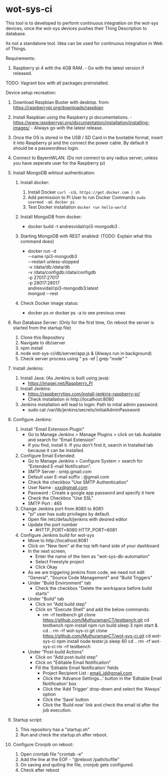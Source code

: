 # wot-sys-ci

This tool is to developed to perform continuous integration on the wot-sys devices, once the wot-sys devices pushes their Thing Description to database.

Its not a standalone tool. Idea can be used for continuous integration in Web of Things.

Requirements: 

1. Raspberry pi 4 with the 4GB RAM. - Go with the latest version if released.

TODO: Vagrant box with all packages preinstalled.

Device setup recreation:

1. Download Raspbian Buster with desktop. from: https://raspberrypi.org/downloads/raspbian

2. Install Raspbian using the Raspberry pi documentations. - https://www.raspberrypi.org/documentation/installation/installing-images/ - Always go with the latest release.

3. Once the OS is stored in the USB / SD Card in the bootable format, insert it into Raspberry pi and the connect the power cable. By default it should be a passwordless login. 

4. Connect to BayernWLAN. (Do not connect to any radius server, unless you have seperate user for the Raspberry pi)

5. Install MongoDB wihtout authentication:

    1. Install docker:
        1. Install Docker `curl -sSL https://get.docker.com | sh`
        2. Add permission to Pi User to run Docker Commands `sudo usermod -aG docker pi`
        3. Test Docker installation `docker run hello-world `
        
    2. Install MongoDB from docker:
        - docker build -t andresvidal/rpi3-mongodb3 .
    3. Starting MongoDB with REST enabled: (TODO: Explain what this command does)
        - docker run -d \
            --name rpi3-mongodb3 \
            --restart unless-stopped \
            -v /data/db:/data/db \
            -v /data/configdb:/data/configdb \
            -p 27017:27017 \
            -p 28017:28017 \
            andresvidal/rpi3-mongodb3:latest \
            mongod --rest
    4. Check Docker image status:
        - docker ps or docker ps -a to see previous ones

6. Run Database Server: (Only for the first time, On reboot the server is started from the startup file)
    1. Clone this Repository
    2. Navigate to db/server
    3. npm install
    4. node wot-sys-ci/db/server/app.js & (Always run in background)
    5. Check server process using " ps -ef | grep "node" "

7. Install Jenkins:
    1. Install Java: (As Jenkins is built using java):
        - https://imagej.net/Raspberry_Pi
    2. Install Jenkins:
        - https://raspberrytips.com/install-jenkins-raspberry-pi/
        - Check installation in http://localhost:8080
    3. Jenkins installation will lead to login: Path to intial admin password.
        - sudo cat /var/lib/jenkins/secrets/initialAdminPassword

8. Configure Jenkins:
    1. Install "Email Extension Plugin"
        - Go to Manage Jenkins > Manage Plugins > click on tab Available and search for “Email Extension”
        - If you find, install it. If you don’t find it, search in Installed tab because it can be installed.
    2. Configure Email Extended:
        - Go to Manage Jenkins > Configure System > search for “Extended E-mail Notification”.
        - SMTP Server : smtp.gmail.com
        - Default user E-mail suffix : @gmail.com
        - Check the checkbox "Use SMTP Authentication"
        - User Name : xxx@gmail.com
        - Password : Create a google app password and specify it here
        - Check the Checkbox "Use SSL"
        - SMTP Port : 465
    3. Change Jenkins port from 8080 to 8081:
        - "pi" user has sudo privilages by default. 
        - Open file /etc/default/jenkins with desired editor
        - Update the port number 
            -  #HTTP_PORT=8080
                HTTP_PORT=8081
    4. Configure Jenkins build for wot-sys
        - Move to http://localhost:8081
        - Click on "New Item" at the top left-hand side of your dashboard
        - In the next screen,
            - Enter the name of the item as "wot-sys-db-automation"
            - Select Freestyle project
            - Click Okay
        - As we are triggering jenkins from code, we need not edit "General", "Source Code Management" and "Build Triggers"
        - Under "Build Environment" tab
            - Check the checkbox "Delete the workspace before build starts"
        - Under "Build" tab
            - Click on "Add build step"
            - Click on "Execute Shell" and add the below commands:
                -   rm -rf testbench
                    git clone https://github.com/MuthuramanCT/testbench.git
                    cd testbench
                    npm install
                    npm run build
                    sleep 3
                    npm start &
                    cd ..
                    rm -rf wot-sys-ci
                    git clone https://github.com/MuthuramanCT/wot-sys-ci.git
                    cd wot-sys-ci
                    npm install
                    node tester.js
                    sleep 60
                    cd ..
                    rm -rf wot-sys-ci
                    rm -rf testbench
        - Under "Post-build Actions"
            - Click on "Add post-build step"
            - Click on "Editable Email Notification"
            - Fill the ‘Editable Email Notification’ fields
                - Project Recipient List : email_id@gmail.com
                - Click the ‘Advance Settings…’ button in the ‘Editable Email Notification’ box
                - Click the ‘Add Trigger’ drop-down and select the ‘Always’ option
                - Click the ‘Save’ button
                - Click the ‘Build now’ link and check the email id after the job execution.

9. Startup script:
    1. This repository has a "startup.sh"
    2. Run and check the startup.sh after reboot.

10. Configure Cronjob on reboot:
    1. Open crontab file "crontab -e"
    2. Add the line at the EOF - "@reboot /path/to/file"
    3. On saving and quiting the file, cronjob gets configured.
    4. Check after reboot